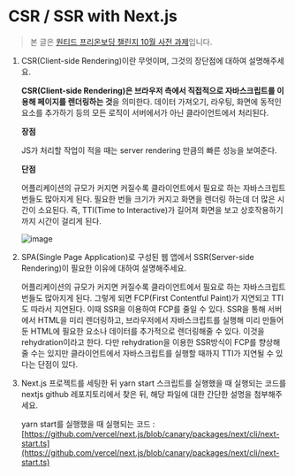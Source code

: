 # **CSR / SSR with Next.js**

> 본 글은 [원티드 프리온보딩 챌린지 10월 사전 과제](https://www.wanted.co.kr/events/pre_challenge_fe_3)입니다.


1. CSR(Client-side Rendering)이란 무엇이며, 그것의 장단점에 대하여 설명해주세요.
    
    **CSR(Client-side Rendering)은 브라우저 측에서 직접적으로 자바스크립트를 이용해 페이지를 렌더링하는 것**을 의미한다. 데이터 가져오기, 라우팅, 화면에 동적인 요소를 추가하기 등의 모든 로직이 서버에서가 아닌 클라이언트에서 처리된다.
    
    **장점**
    
    JS가 처리할 작업이 적을 때는 server rendering 만큼의 빠른 성능을 보여준다.
    
    **단점**
    
    어플리케이션의 규모가 커지면 커질수록 클라이언트에서 필요로 하는 자바스크립트 번들도 많아지게 된다. 필요한 번들 크기가 커지고 화면을 렌더링 하는데 더 많은 시간이 소요된다. 즉, TTI(Time to Interactive)가 길어져 화면을 보고 상호작용하기까지 시간이 걸리게 된다.
    
    ![image](https://user-images.githubusercontent.com/33178048/193198237-1d73d741-5860-452c-a7e7-09fd773b1ca6.png)

2. SPA(Single Page Application)로 구성된 웹 앱에서 SSR(Server-side Rendering)이 필요한 이유에 대하여 설명해주세요.
    
    어플리케이션의 규모가 커지면 커질수록 클라이언트에서 필요로 하는 자바스크립트 번들도 많아지게 된다. 그렇게 되면 FCP(First Contentful Paint)가 지연되고 TTI도 따라서 지연된다. 이때 SSR을 이용하여 FCP를 줄일 수 있다. SSR을 통해 서버에서 HTML을 미리 렌더링하고, 브라우저에서 자바스크립트를 실행해 미리 만들어둔 HTML에 필요한 요소나 데이터를 추가적으로 렌더링해줄 수 있다. 이것을 rehydration이라고 한다. 다만 rehydration을 이용한 SSR방식이 FCP를 향상해줄 수는 있지만 클라이언트에서 자바스크립트를 실행할 때까지 TTI가 지연될 수 있다는 단점이 있다.
    

3. Next.js 프로젝트를 세팅한 뒤 yarn start 스크립트를 실행했을 때 실행되는 코드를 nextjs github 레포지토리에서 찾은 뒤, 해당 파일에 대한 간단한 설명을 첨부해주세요.

    yarn start를 실행했을 때 실행되는 코드 : [https://github.com/vercel/next.js/blob/canary/packages/next/cli/next-start.ts](https://github.com/vercel/next.js/blob/canary/packages/next/cli/next-start.ts)
    
    
